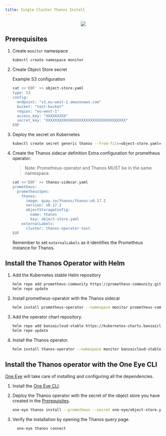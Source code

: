 ```yaml
---
title: Single Cluster Thanos Install
---
```


<p align="center"><img src="../../img/thanos-single-cluster2.png" ></p>

## Prerequisites

1. Create `monitor` namespace

    ```bash
    kubectl create namespace monitor
    ```

1. Create Object Store secret

    Example S3 configuration

    ```bash
    cat <<'EOF' >> object-store.yaml
    type: S3
    config:
      endpoint: "s3.eu-west-1.amazonaws.com"
      bucket: "test-bucket"
      region: "eu-west-1"
      access_key: "XXXXXXXXX"
      secret_key: "XXXXXXXXXXXXXXXXXXXXXXXXXXXXXXXXXXXX"
    EOF
    ```

1. Deploy the secret on Kubernetes

    ```bash
    kubectl create secret generic thanos --from-file=object-store.yaml=object-store.yaml --namespace monitor
    ```

1. Create the Thanos sidecar definition
    Extra configuration for prometheus operator.

    > Note: Prometheus-operator and Thanos MUST be in the same namespace.

    ```bash
    cat <<'EOF' >> thanos-sidecar.yaml
    prometheus:
      prometheusSpec:
        thanos:
          image: quay.io/thanos/thanos:v0.17.2
          version: v0.17.2
          objectStorageConfig:
            name: thanos
            key: object-store.yaml
        externalLabels: 
          cluster: thanos-operator-test
    EOF
    ```

    Remember to set `externalLabels` as it identifies the Prometheus instance for Thanos.

## Install the Thanos Operator with Helm

1. Add the Kubernetes stable Helm repository

    ```bash
    helm repo add prometheus-community https://prometheus-community.github.io/helm-charts
    helm repo update
    ```

1. Install prometheus-operator with the Thanos sidecar

    ```bash
    helm install prometheus-operator --namespace monitor prometheus-community/kube-prometheus-stack -f thanos-sidecar.yaml
    ```

1. Add the operator chart repository.

    ```bash
    helm repo add banzaicloud-stable https://kubernetes-charts.banzaicloud.com
    helm repo update
    ```

1. Install the Thanos operator.

    ```bash
    helm install thanos-operator --namespace monitor banzaicloud-stable/thanos-operator
   ```

## Install the Thanos operator with the One Eye CLI

 [One Eye](/docs/one-eye/overview/) will take care of installing and configuring all the dependencies.

1. Install the [One Eye CLI](/docs/one-eye/cli/install/).

1. Deploy the Thanos operator with the secret of the object store you have created in the [Prerequisites](#prerequisites).

    ```bash
    one-eye thanos install --prometheus --secret one-eye/object-store.yaml
    ```

1. Verify the installation by opening the Thanos query page.

    ```bash
      one-eye thanos connect
    ```
